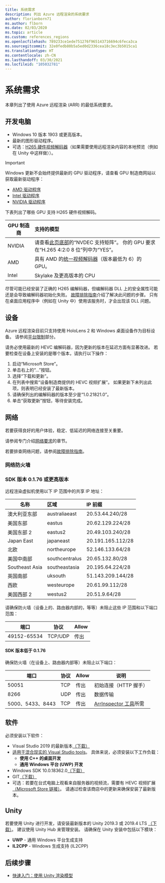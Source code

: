 ```yaml
---
title: 系统需求
description: 列出 Azure 远程渲染的系统要求
author: florianborn71
ms.author: flborn
ms.date: 02/03/2020
ms.topic: article
ms.custom: references_regions
ms.openlocfilehash: 789233ce1ede751276f965143716694c6feca3ca
ms.sourcegitcommit: 32e0fedb80b5a5ed0d2336cea18c3ec3b5015ca1
ms.translationtype: HT
ms.contentlocale: zh-CN
ms.lasthandoff: 03/30/2021
ms.locfileid: "105032781"
---
```

# <a name="system-requirements"></a>系统需求

本章列出了使用 Azure 远程渲染 (ARR) 的最低系统要求。

## <a name="development-pc"></a>开发电脑

* Windows 10 版本 1903 或更高版本。
* 最新的图形驱动程序。
* 可选：[H265 硬件视频解码器](https://www.microsoft.com/p/hevc-video-extensions/9nmzlz57r3t7)（如果需要使用远程渲染内容的本地预览（例如在 Unity 中这样做））。

> [!IMPORTANT]
> Windows 更新不会始终提供最新的 GPU 驱动程序，请查看 GPU 制造商网站以获取最新驱动程序：
>
> * [AMD 驱动程序](https://www.amd.com/en/support)
> * [Intel 驱动程序](https://www.intel.com/content/www/us/en/support/detect.html)
> * [NVIDIA 驱动程序](https://www.nvidia.com/Download/index.aspx)

下表列出了哪些 GPU 支持 H265 硬件视频解码。

| GPU 制造商 | 支持的模型 |
|-----------|:-----------|
| NVIDIA | 请查看[此页底部](https://developer.nvidia.com/video-encode-decode-gpu-support-matrix)的“NVDEC 支持矩阵”。 你的 GPU 要求在“H.265 4:2:0 8 位”列中为“YES”。 |
| AMD | 具有 AMD 的[统一视频解码器](https://en.wikipedia.org/wiki/Unified_Video_Decoder#UVD_6)（版本最低为 6）的 GPU。 |
| Intel | Skylake 及更高版本的 CPU |

尽管可能已经安装了正确的 H265 编解码器，但编解码器 DLL 上的安全属性可能还是会导致编解码器初始化失败。 [故障排除指南](../resources/troubleshoot.md#h265-codec-not-available)介绍了解决此问题的步骤。 只有在桌面应用程序中（例如在 Unity 中）使用该服务时，才会出现该 DLL 问题。

## <a name="devices"></a>设备

Azure 远程渲染目前只支持使用 HoloLens 2 和 Windows 桌面设备作为目标设备。 请参阅[平台限制](../reference/limits.md#platform-limitations)部分。

请务必使用最新的 HEVC 编解码器，因为更新的版本在延迟方面有显著改进。 若要检查在设备上安装的是哪个版本，请执行以下操作：

1. 启动“Microsoft Store”。
1. 单击右上的“...”按钮。
1. 选择“下载和更新”。
1. 在列表中搜索“设备制造商提供的 HEVC 视频扩展”。 如果更新下未列出此项，则表明已经安装了最新版本。
1. 请确保列出的编解码器的版本至少是“1.0.21821.0”。
1. 单击“获取更新”按钮，等待安装完成。

## <a name="network"></a>网络

若要获得良好的用户体验，稳定、低延迟的网络连接至关重要。

请参阅专门介绍[网络要求](../reference/network-requirements.md)的章节。

若要排查网络问题，请参阅[故障排除指南](../resources/troubleshoot.md#unstable-holograms)。

### <a name="network-firewall"></a>网络防火墙

### <a name="sdk-version--0176"></a>SDK 版本 0.1.76 或更高版本

远程渲染虚拟机使用以下 IP 范围中的共享 IP 地址：

| 名称             | 区域         | IP 前缀         |
|------------------|:---------------|:------------------|
| 澳大利亚东部   | australiaeast  | 20.53.44.240/28   |
| 美国东部          | eastus         | 20.62.129.224/28  |
| 美国东部 2        | eastus2        | 20.49.103.240/28  |
| Japan East       | japaneast      | 20.191.165.112/28 |
| 北欧     | northeurope    | 52.146.133.64/28  |
| 美国中南部 | southcentralus | 20.65.132.80/28   |
| Southeast Asia   | southeastasia  | 20.195.64.224/28  |
| 英国南部         | uksouth        | 51.143.209.144/28 |
| 西欧      | westeurope     | 20.61.99.112/28   |
| 美国西部 2        | westus2        | 20.51.9.64/28     |

请确保防火墙（设备上的、路由器内部的，等等）未阻止这些 IP 范围和以下端口范围：

| 端口              | 协议  | Allow    |
|-------------------|---------- |----------|
| 49152-65534       | TCP/UDP | 传出 |

#### <a name="sdk-version--0176"></a>SDK 版本低于 0.1.76

确保防火墙（在设备上、路由器内部等）未阻止以下端口：

| 端口              | 协议 | Allow    | 说明 |
|-------------------|----------|----------|-------------|
| 50051             | TCP      | 传出 | 初始连接（HTTP 握手） |
| 8266              | UDP      | 传出 | 数据传输 |
| 5000、5433、8443  | TCP      | 传出 | [ArrInspector 工具](../resources/tools/arr-inspector.md)所需|


## <a name="software"></a>软件

必须安装以下软件：

* Visual Studio 2019 的最新版本[（下载）](https://visualstudio.microsoft.com/vs/older-downloads/)
* [适用于混合现实的 Visual Studio tools](/windows/mixed-reality/install-the-tools)。 具体来说，必须安装以下工作负载：
  * **使用 C++ 的桌面开发**
  * **通用 Windows 平台 (UWP) 开发**
* Windows SDK 10.0.18362.0[（下载）](https://developer.microsoft.com/windows/downloads/windows-10-sdk)
* GIT[（下载）](https://git-scm.com/downloads)
* 可选：若要在台式电脑上观看来自服务器的视频流，需要有 HEVC 视频扩展[（Microsoft Store 链接）](https://www.microsoft.com/p/hevc-video-extensions/9nmzlz57r3t7)。 请通过检查该商店中的更新来确保安装了最新版本。

## <a name="unity"></a>Unity

若要使用 Unity 进行开发，请安装最新版本的 Unity 2019.3 或 2019.4 LTS [（下载）](https://unity3d.com/get-unity/download)。 建议使用 Unity Hub 来管理安装。
请确保在 Unity 安装中包括以下模块：
* **UWP** - 通用 Windows 平台生成支持
* **IL2CPP** - Windows 生成支持 (IL2CPP)

## <a name="next-steps"></a>后续步骤

* [快速入门：使用 Unity 渲染模型](../quickstarts/render-model.md)